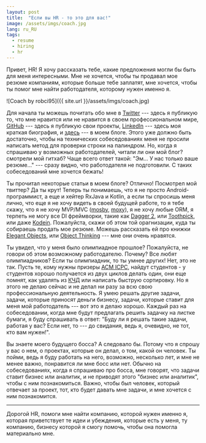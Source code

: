 ```yaml
---
layout: post
title:  "Если вы HR - то это для вас!"
image: /assets/imgs/coach.jpg
lang: ru_RU
tags:
  - resume
  - hiring
  - hr
---
```


Привет, HR! Я хочу рассказать тебе, какие предложения могли бы быть для меня интересными.
Мне не хочется, чтобы ты продавал мое резюме компаниям, которые больше тебе заплатят, мне 
хочется, чтобы ты помог мне найти работодателя, которому нужен именно я.

![Coach by robci95]({{ site.url }}/assets/imgs/coach.jpg)

<!--more-->

Для начала ты можешь почитать обо мне в [Twitter](https://twitter.com/nikialeksey) --- здесь
я публикую то, что мне нравится или не нравится в своем профессиональном мире,
[GitHub](https://github.com/nikialeksey) --- здесь я публикую свои проекты, 
[LinkedIn](https://www.linkedin.com/in/nikialeksey) --- здесь моя краткая биография, и 
[здесь](https://nikialeksey.com) --- в моем блоге. Этого уже должно быть достаточно, чтобы на 
технических собеседованиях меня не просили написать метод для проверки строки на палиндром.
Но, когда я спрашиваю у возможных работодателей, читали ли они мой блог? смотрели мой 
гитхаб? Чаще всего ответ такой: "Эм... У нас только ваше резюме..." --- сразу видно, что 
работодателя не подготовили. С таких собеседований мне хочется бежать!

Ты прочитал некоторые статьи в моем блоге? Отлично! Посмотрел мой твиттер? Да ты крут!
Теперь ты понимаешь, что я не просто Android-программист, а еще и хейтер RxJava и Kotlin,
а если ты спросишь меня лично, что еще я не хочу видеть в своей будущей работе, то я тебе
скажу, что я не хочу MVP/MVC ([mosby](https://github.com/sockeqwe/mosby), 
[moxy](https://github.com/Arello-Mobile/Moxy)), я не хочу любые ORM, я терпеть не могу все DI 
фреймворки, такие как [Dagger 2](https://google.github.io/dagger/), или [Toothpick](https://github.com/stephanenicolas/toothpick),
или даже [Kodein](http://kodein.org/Kodein-DI/). Пожалуйста, скажи об этом той орагнизации, 
куда ты собираешь продать мое резюме. Можешь рассказать ей про книжки [Elegant Objects](http://www.yegor256.com/elegant-objects.html),
или [Object Thinking](http://davewest.us/product/object-thinking/) --- мне они очень 
нравятся.

Ты увидел, что у меня было олимпиадное прошлое? Пожалуйста, не говори об этом возможному 
работодателю. Почему? Все любят олимпиадников? Если ты олимпиадник, то ты умнее других!
Нет, это не так. Пусть те, кому нужны призеры [ACM ICPC](https://icpc.baylor.edu/), найдут
студентов - у студентов хорошо получается из двух циклов делать один, они еще помнят, как
удалять из [КЧД](https://en.wikipedia.org/wiki/Red%E2%80%93black_tree) или написать быструю сортировку. 
Но я этого не делаю сейчас и не делал ни разу за 
всю свою профессиональную деятельность. Я умею решать другие задачи, задачи, которые приносят деньги
бизнесу, задачи, которые ставит для меня мой работодатель --- вот это я делаю хорошо.
Каждый раз на собеседовании, когда мне будут предлагать решить задачку на листке бумаги,
я буду спрашивать в ответ: "Буду ли я решать такие задачи, работая у вас? Если нет, то
--- до свидания, ведь я, очевидно, не тот, кто вам нужен!". 

Вы знаете моего будущего босса? А следовало бы. Потому что я спрошу у вас о нем,
о проектах, которые он делал, о том, какой он человек. Ты пойми, ведь я буду работать на него,
возможно, несколько лет, и мне не менее важно, понравится ли мне босс или нет.
Обычно на собеседованиях, когда я спрашиваю про босса, мне говорят, что задачи ставит бизнес 
или аналитик, и не приводят этого "бизнес или аналитик", чтобы с ним познакомиться.
Важно, чтобы был человек, который отвечает за проект, тот, кто будет давать мне задачи,
и мне хочется с ним познакомится.

---

Дорогой HR, помоги мне найти компанию, которой нужен именно я, которая приветствует
те идеи и убеждения, которые есть у меня, ту компанию, бизнесу которой я смогу 
помочь, чтобы она помогла материально мне.



